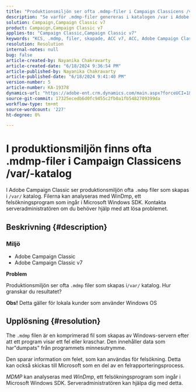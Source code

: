 ```yaml
---
title: "Produktionsmiljön ser ofta .mdmp-filer i Campaign Classicens /var/-katalog"
description: "Se varför .mdmp-filer genereras i katalogen /var i Adobe Campaign Classic. Kontakta serveradministratören."
solution: Campaign,Campaign Classic v7
product: Campaign,Campaign Classic v7
applies-to: "Campaign Classic,Campaign Classic v7"
keywords: "KCS, .mdmp, filer, skapade, ACC v7, ACC, Adobe Campaign Classic, Adobe Campaign Classic v7, Frågor och svar"
resolution: Resolution
internal-notes: null
bug: false
article-created-by: Nayanika Chakravarty
article-created-date: "6/18/2024 9:36:54 PM"
article-published-by: Nayanika Chakravarty
article-published-date: "6/18/2024 9:41:40 PM"
version-number: 5
article-number: KA-19378
dynamics-url: "https://adobe-ent.crm.dynamics.com/main.aspx?forceUCI=1&pagetype=entityrecord&etn=knowledgearticle&id=e082efdf-ba2d-ef11-840a-000d3a5b439f"
source-git-commit: 17325ecedb6d0fc9455c2fb0a1fb5482709399da
workflow-type: tm+mt
source-wordcount: '227'
ht-degree: 0%

---
```


# I produktionsmiljön finns ofta .mdmp-filer i Campaign Classicens /var/-katalog


I Adobe Campaign Classic ser produktionsmiljön ofta `.mdmp` filer som skapas i `/var/` katalog. Filerna kan analyseras med WinDmp, ett felsökningsprogram som ingår i Microsoft Windows SDK. Kontakta serveradministratören om du behöver hjälp med att lösa problemet.

## Beskrivning {#description}


### <b>Miljö</b>

- Adobe Campaign Classic
- Adobe Campaign Classic v7


<b>Problem</b>

Produktionsmiljön ser ofta `.mdmp` filer som skapas i`/var/` katalog. Hur granskar du resultatet?

<b>Obs!</b> Detta gäller för lokala kunder som använder Windows OS


## Upplösning {#resolution}


The `.mdmp` filen är en komprimerad fil som skapas av Windows-servern efter att ett program visar ett fel eller kraschar. Den innehåller data som har&quot;dumpats&quot; från programmets minnesutrymme.

Den sparar information om felet, som kan användas för felsökning. Detta kan också skickas till Microsoft som en del av en felrapporteringsprocess.

*MDMP* kan analyseras med *WinDmp*, ett felsökningsprogram som ingår i Microsoft Windows SDK. Serveradministratören kan hjälpa dig med detta.
